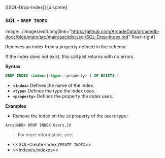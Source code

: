 [[SQL-Drop-Index]]
[discrete]
### SQL - `DROP INDEX` 
image:../images/edit.png[link="https://github.com/ArcadeData/arcadedb-docs/blob/main/src/main/asciidoc/sql/SQL-Drop-Index.md" float=right]

Removes an index from a property defined in the schema.

If the index does not exist, this call just returns with no errors.

**Syntax**

```sql
DROP INDEX <index>|<type>.<property> [ IF EXISTS ]
```

- **`<index>`** Defines the name of the index.
- **`<type>`** Defines the type the index uses.
- **`<property>`** Defines the property the index uses.

**Examples**

- Remove the index on the `Id` property of the `Users` type:

```
ArcadeDB> DROP INDEX Users.Id
```


>For more information, see:
 
- <<SQL-Create-Index,`CREATE INDEX`>>
- <<Indexes,Indexes>>

